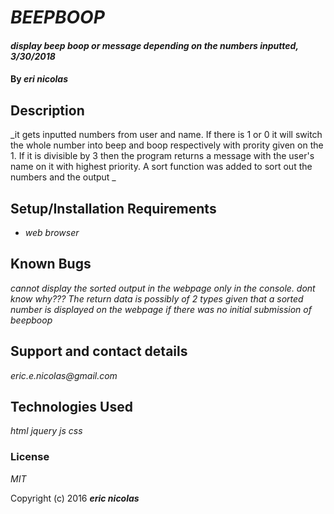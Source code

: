# _BEEPBOOP_

#### _display beep boop or message depending on the numbers inputted, 3/30/2018_

#### By _eri nicolas_

## Description

_it gets inputted numbers from user and name. If there is 1 or 0 it will switch the whole number into beep and boop respectively with prority given on the 1. If it is divisible by 3 then the program returns a message with the user's name on it with highest priority. A sort function was added to sort out the numbers and the output _

## Setup/Installation Requirements

* _web browser_


## Known Bugs

_cannot display the sorted output in the webpage only in the console. dont know why??? The return data is possibly of 2 types given that a sorted number is displayed on the webpage if there was no initial submission of beepboop_

## Support and contact details

_eric.e.nicolas@gmail.com_

## Technologies Used

_html jquery js css_

### License

*MIT*

Copyright (c) 2016 **_eric nicolas_**